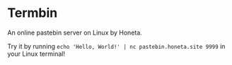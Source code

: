 # Termbin
An online pastebin server on Linux by Honeta.

Try it by running `echo 'Hello, World!' | nc pastebin.honeta.site 9999` in your Linux terminal!